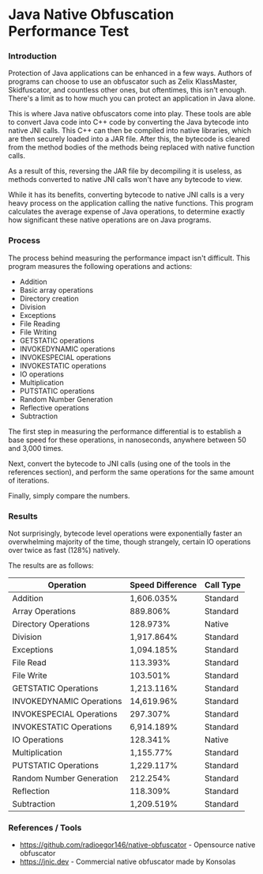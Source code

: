 # Java Native Obfuscation Performance Test

### Introduction

Protection of Java applications can be enhanced in a few ways. Authors of programs
can choose to use an obfuscator such as Zelix KlassMaster, Skidfuscator,
and countless other ones, but oftentimes, this isn't enough. There's a limit
as to how much you can protect an application in Java alone.

This is where Java native obfuscators come into play. These tools are able to convert Java code
into C++ code by converting the Java bytecode into native JNI calls. This C++
can then be compiled into native libraries, which are then securely loaded
into a JAR file. After this, the bytecode is cleared from the method bodies
of the methods being replaced with native function calls.

As a result of this, reversing the JAR file by decompiling it is useless,
as methods converted to native JNI calls won't have any bytecode to view.

While it has its benefits, converting bytecode to native JNI calls
is a very heavy process on the application calling the native functions.
This program calculates the average expense of Java operations, to determine
exactly how significant these native operations are on Java programs.

### Process

The process behind measuring the performance impact isn't difficult. This
program measures the following operations and actions:

- Addition
- Basic array operations
- Directory creation
- Division
- Exceptions
- File Reading
- File Writing
- GETSTATIC operations
- INVOKEDYNAMIC operations
- INVOKESPECIAL operations
- INVOKESTATIC operations
- IO operations
- Multiplication
- PUTSTATIC operations
- Random Number Generation
- Reflective operations
- Subtraction

The first step in measuring the performance differential is to establish
a base speed for these operations, in nanoseconds, anywhere between 50
and 3,000 times.

Next, convert the bytecode to JNI calls (using one of the tools in the
references section), and perform the same operations for the same amount of iterations.

Finally, simply compare the numbers.

### Results

Not surprisingly, bytecode level operations were exponentially faster
an overwhelming majority of the time, though strangely, certain IO operations
over twice as fast (128%) natively.

The results are as follows:

| Operation                | Speed Difference | Call Type |
|--------------------------|------------------|-----------|
| Addition                 | 1,606.035%       | Standard  |
| Array Operations         | 889.806%         | Standard  |
| Directory Operations     | 128.973%         | Native    |
| Division                 | 1,917.864%       | Standard  |
| Exceptions               | 1,094.185%       | Standard  |
| File Read                | 113.393%         | Standard  |
| File Write               | 103.501%         | Standard  |
| GETSTATIC Operations     | 1,213.116%       | Standard  |
| INVOKEDYNAMIC Operations | 14,619.96%       | Standard  |
| INVOKESPECIAL Operations | 297.307%         | Standard  |
| INVOKESTATIC Operations  | 6,914.189%       | Standard  |
| IO Operations            | 128.341%         | Native    |
| Multiplication           | 1,155.77%        | Standard  |
| PUTSTATIC Operations     | 1,229.117%       | Standard  |
| Random Number Generation | 212.254%         | Standard  |
| Reflection               | 118.309%         | Standard  |
| Subtraction              | 1,209.519%       | Standard  |

### References / Tools

- https://github.com/radioegor146/native-obfuscator - Opensource native obfuscator
- https://jnic.dev - Commercial native obfuscator made by Konsolas

